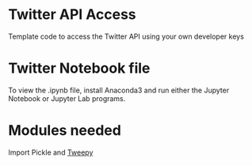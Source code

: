 # Twitter API Access
Template code to access the Twitter API using your own developer keys

# Twitter Notebook file
To view the .ipynb file, install Anaconda3 and run either the Jupyter Notebook or Jupyter Lab programs.

# Modules needed
Import Pickle and [Tweepy](https://github.com/tweepy/tweepy)